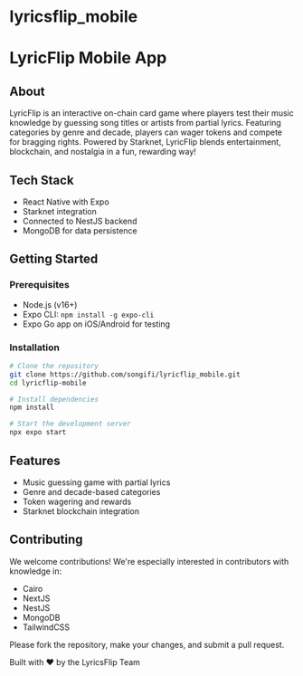 # lyricsflip_mobile

# LyricFlip Mobile App

## About
LyricFlip is an interactive on-chain card game where players test their music knowledge by guessing song titles or artists from partial lyrics. Featuring categories by genre and decade, players can wager tokens and compete for bragging rights. Powered by Starknet, LyricFlip blends entertainment, blockchain, and nostalgia in a fun, rewarding way!

## Tech Stack
- React Native with Expo
- Starknet integration
- Connected to NestJS backend
- MongoDB for data persistence

## Getting Started

### Prerequisites
- Node.js (v16+)
- Expo CLI: `npm install -g expo-cli`
- Expo Go app on iOS/Android for testing

### Installation
```bash
# Clone the repository
git clone https://github.com/songifi/lyricflip_mobile.git
cd lyricflip-mobile

# Install dependencies
npm install

# Start the development server
npx expo start
```

## Features
- Music guessing game with partial lyrics
- Genre and decade-based categories
- Token wagering and rewards
- Starknet blockchain integration

## Contributing
We welcome contributions! We're especially interested in contributors with knowledge in:
- Cairo
- NextJS
- NestJS
- MongoDB
- TailwindCSS

Please fork the repository, make your changes, and submit a pull request.


Built with ❤️ by the LyricsFlip Team